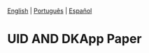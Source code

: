 

[English](./uid-dkapp-roadmap.md) | [Português](./uid-dkapp-roadmap.PT.md) |  [Español](./uid-dkapp-roadmap.ES.md)


# UID AND DKApp Paper


